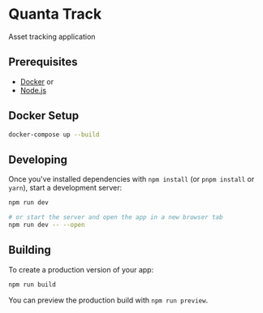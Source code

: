 # Quanta Track

Asset tracking application

## Prerequisites

- [Docker](https://docs.docker.com/get-docker/)
  or
- [Node.js](https://nodejs.org/en/download/)

## Docker Setup

```bash
docker-compose up --build
```

## Developing

Once you've installed dependencies with `npm install` (or `pnpm install` or `yarn`), start a development server:

```bash
npm run dev

# or start the server and open the app in a new browser tab
npm run dev -- --open
```

## Building

To create a production version of your app:

```bash
npm run build
```

You can preview the production build with `npm run preview`.
